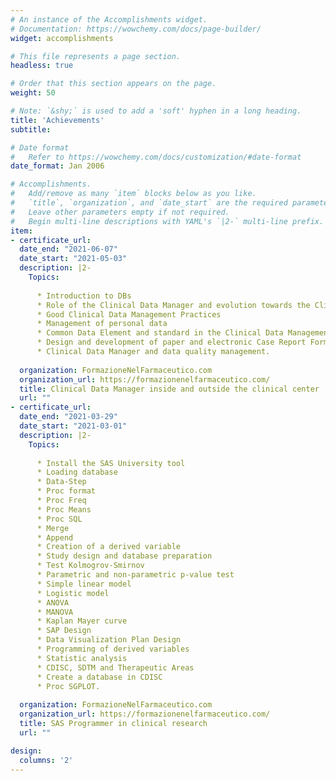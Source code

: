 ```yaml
---
# An instance of the Accomplishments widget.
# Documentation: https://wowchemy.com/docs/page-builder/
widget: accomplishments

# This file represents a page section.
headless: true

# Order that this section appears on the page.
weight: 50

# Note: `&shy;` is used to add a 'soft' hyphen in a long heading.
title: 'Achievements'
subtitle:

# Date format
#   Refer to https://wowchemy.com/docs/customization/#date-format
date_format: Jan 2006

# Accomplishments.
#   Add/remove as many `item` blocks below as you like.
#   `title`, `organization`, and `date_start` are the required parameters.
#   Leave other parameters empty if not required.
#   Begin multi-line descriptions with YAML's `|2-` multi-line prefix.
item:
- certificate_url: 
  date_end: "2021-06-07"
  date_start: "2021-05-03"
  description: |2-
    Topics:
        
      * Introduction to DBs
      * Role of the Clinical Data Manager and evolution towards the Clinical Data Scientist
      * Good Clinical Data Management Practices
      * Management of personal data
      * Common Data Element and standard in the Clinical Data Management
      * Design and development of paper and electronic Case Report Forms
      * Clinical Data Manager and data quality management.
  
  organization: FormazioneNelFarmaceutico.com
  organization_url: https://formazionenelfarmaceutico.com/
  title: Clinical Data Manager inside and outside the clinical center
  url: ""
- certificate_url:
  date_end: "2021-03-29"
  date_start: "2021-03-01"
  description: |2-
    Topics:
        
      * Install the SAS University tool
      * Loading database
      * Data-Step
      * Proc format
      * Proc Freq
      * Proc Means
      * Proc SQL
      * Merge
      * Append
      * Creation of a derived variable
      * Study design and database preparation
      * Test Kolmogrov-Smirnov
      * Parametric and non-parametric p-value test
      * Simple linear model
      * Logistic model
      * ANOVA
      * MANOVA
      * Kaplan Mayer curve
      * SAP Design
      * Data Visualization Plan Design
      * Programming of derived variables
      * Statistic analysis
      * CDISC, SDTM and Therapeutic Areas
      * Create a database in CDISC
      * Proc SGPLOT.
   
  organization: FormazioneNelFarmaceutico.com
  organization_url: https://formazionenelfarmaceutico.com/
  title: SAS Programmer in clinical research
  url: ""

design:
  columns: '2' 
---
```

